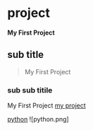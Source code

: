 # project
**My First Project**

## sub title
> My First Project

### sub sub titile
My First Project [my project](https://github.com/alaseremaha/project/edit/main/README.md) 

[python](python.png)
![python.png]

